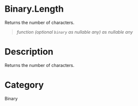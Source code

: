 ﻿# Binary.Length
Returns the number of characters.
> _function (optional <code>binary</code> as nullable any) as nullable any_
# Description 
Returns the number of characters.

# Category 
Binary
